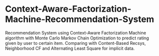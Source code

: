 # Context-Aware-Factorization-Machine-Recommendation-System
Recommendation System using Context-Aware Factorization Machine algorithm with Monte Carlo Markov Chain Optimization to predict rating given by user to certain item. Comparing with Content-Based Recsys, Neighborhood CF and Alternating Least Square for implicit data.
